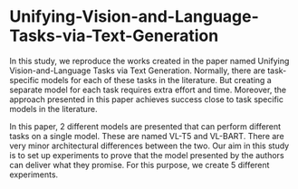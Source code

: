 # Unifying-Vision-and-Language-Tasks-via-Text-Generation

In this study, we reproduce the works created in the paper named Unifying Vision-and-Language Tasks via Text Generation. Normally, there are task-specific models for each of these tasks in the literature.  But creating a separate model for each task requires extra effort and time. Moreover, the approach presented in this paper achieves success close to task specific models in the literature.

In this paper, 2 different models are presented that can perform different tasks on a single model. These are named VL-T5 and VL-BART. There are very minor architectural differences between the two. Our aim in this study is to set up experiments to prove that the model presented by the authors can deliver what they promise.
For this purpose, we create 5 different experiments.

